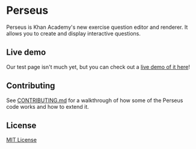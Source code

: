 # Perseus

Perseus is Khan Academy's new exercise question editor and renderer. It allows
you to create and display interactive questions.


## Live demo

Our test page isn't much yet, but you can check out a
[live demo of it here](http://khan.github.io/perseus/)!


## Contributing

See [CONTRIBUTING.md](./CONTRIBUTING.md) for a walkthrough of how some
of the Perseus code works and how to extend it.


## License

[MIT License](http://opensource.org/licenses/MIT)
